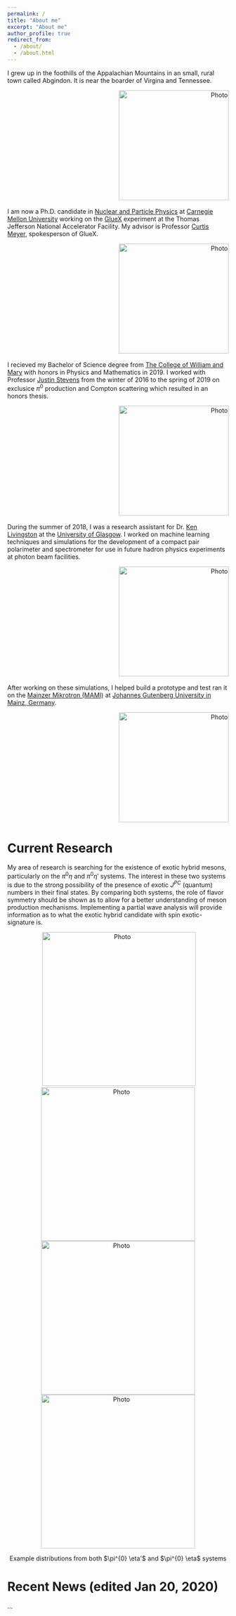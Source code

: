 ```yaml
---
permalink: /
title: "About me"
excerpt: "About me"
author_profile: true
redirect_from: 
  - /about/
  - /about.html
---
```


I grew up in the foothills of the Appalachian Mountains in an small, rural town called Abgindon. It is near the boarder of Virgina and Tennessee.

<p align="right">
  <img src="https://zabaldwin.github.io/files/Screen Shot 2020-01-21 at 1.05.57 AM.png" alt="Photo" style="width: 250px;"/> 
</p>


I am now a Ph.D. candidate in [Nuclear and Particle Physics](https://www.cmu.edu/physics/) at [Carnegie Mellon University](https://www.cmu.edu/) working on the [GlueX](https://en.wikipedia.org/wiki/GlueX) experiment at the  Thomas Jefferson National Accelerator Facility. My advisor is Professor [Curtis Meyer](https://www.cmu.edu/physics/people/faculty/meyer.html), spokesperson of GlueX.


<p align="right">
  <img src="https://zabaldwin.github.io/files/Screen Shot 2020-01-21 at 1.28.34 AM.png
" alt="Photo" style="width: 250px;"/> 
</p>

I recieved my Bachelor of Science degree from [The College of William and Mary](https://www.wm.edu/) with honors in Physics and Mathematics in 2019. I worked with Professor [Justin Stevens](https://www.wm.edu/as/physics/people/fulltimefaculty/stevens_j.php) from the winter of 2016 to the spring of 2019 on exclusice $\pi^{0}$ production and Compton scattering which resulted in an honors thesis.

<p align="right">
  <img src="https://zabaldwin.github.io/files/Screen Shot 2020-01-21 at 1.13.19 AM.png
" alt="Photo" style="width: 250px;"/> 
</p>

During the summer of 2018, I was a research assistant for Dr. [Ken Livingston](http://nuclear.gla.ac.uk/infoWrapper.php?surname=Livingston) at the [University of Glasgow](https://www.gla.ac.uk/). I worked on machine learning techniques and simulations for the development of a compact pair polarimeter and spectrometer for use in future hadron
physics experiments at photon beam facilities. 


<p align="right">
  <img src="https://zabaldwin.github.io/files/Screen Shot 2020-01-21 at 1.22.30 AM.png
" alt="Photo" style="width: 250px;"/> 
</p>

After working on these simulations, I helped build a prototype and test ran it on the [Mainzer Mikrotron (MAMI)](https://www.blogs.uni-mainz.de/fb08-nuclear-physics/accelerators-mami-mesa/the-mainz-microtron/) at [Johannes Gutenberg University in Mainz, Germany](https://www.uni-mainz.de). 

<p align="right">
  <img src="https://zabaldwin.github.io/files/JohannesGuttenburg_Mainz.png
" alt="Photo" style="width: 250px;"/> 
</p>

Current Research
======
My area of research is searching for the existence of exotic hybrid mesons, particularly on the $\pi^{0} \eta$ and $\pi^{0} \eta'$ systems. The interest in these two systems is due to the strong possibility of the presence of exotic $J^{PC}$   (quantum) numbers in their final states. By comparing both systems, the role of flavor symmetry should be shown as to allow for a better understanding of meson production mechanisms. Implementing a partial wave analysis will provide information as to what the exotic hybrid candidate with spin exotic-signature is.

<p align="center">
  <img src="https://zabaldwin.github.io/Pi0EtaChannel.png" alt="Photo" style="width: 350px;"/>
  <img src="https://zabaldwin.github.io/Pi0EtaPrimeChannel.png" alt="Photo" style="width: 350px;"/>
  <img src="https://zabaldwin.github.io/CosThetaGJ_Pi0Eta.png" alt="Photo" style="width: 350px;"/>
  <img src="https://zabaldwin.github.io/CosThetaGJ_Pi0EtaPrime.png" alt="Photo" style="width: 350px;"/>
</p>
<p align="center">
Example distributions from both $\pi^{0} \eta'$ and  $\pi^{0} \eta$ systems 
</p>

Recent News (edited Jan 20, 2020)
======
...
